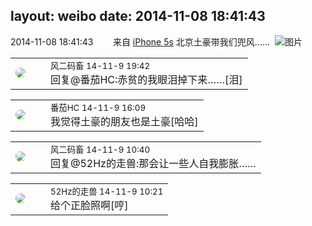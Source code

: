 layout: weibo
date: 2014-11-08 18:41:43
---
<meta name="referrer" content="no-referrer" />

2014-11-08 18:41:43  &nbsp;&nbsp;&nbsp;&nbsp;&nbsp;&nbsp; 来自 <a href="sinaweibo://customweibosource" rel="nofollow">iPhone 5s</a>
北京土豪带我们兜风…… ​​​
![图片](https://ww2.sinaimg.cn/large/6d2a6003jw1em3s0dx5u7j218g0xck38.jpg)

<table style="width: 100%;">
  <tr>
    <td style="width: 40px;"><img style="border-radius:50%" src="https://tva3.sinaimg.cn/crop.0.0.639.639.50/6d2a6003jw8f3idy69w2gj20hs0hrt9g.jpg?KID=imgbed,tva&Expires=1624464151&ssig=xNZgXtQl7V"></td>
    <td colspan="2"><small>风二码畜 14-11-9 19:42</small><br/>回复@番茄HC:赤贫的我眼泪掉下来……[泪]</td>
  </tr>
</table>

<table style="width: 100%;">
  <tr>
    <td style="width: 40px;"><img style="border-radius:50%" src="https://tva4.sinaimg.cn/crop.0.0.100.100.50/96fcf04ejw1elxrupa39mj202s02s743.jpg?KID=imgbed,tva&Expires=1624464151&ssig=fT396VKYJX"></td>
    <td colspan="2"><small>番茄HC 14-11-9 16:09</small><br/>我觉得土豪的朋友也是土豪[哈哈]</td>
  </tr>
</table>

<table style="width: 100%;">
  <tr>
    <td style="width: 40px;"><img style="border-radius:50%" src="https://tva3.sinaimg.cn/crop.0.0.639.639.50/6d2a6003jw8f3idy69w2gj20hs0hrt9g.jpg?KID=imgbed,tva&Expires=1624464151&ssig=xNZgXtQl7V"></td>
    <td colspan="2"><small>风二码畜 14-11-9 10:40</small><br/>回复@52Hz的走兽:那会让一些人自我膨胀……</td>
  </tr>
</table>

<table style="width: 100%;">
  <tr>
    <td style="width: 40px;"><img style="border-radius:50%" src="https://tva4.sinaimg.cn/crop.0.0.180.180.50/8beaf773jw1e8qgp5bmzyj2050050aa8.jpg?KID=imgbed,tva&Expires=1624464151&ssig=qc9he4n60x"></td>
    <td colspan="2"><small>52Hz的走兽 14-11-9 10:21</small><br/>给个正脸照啊[哼]</td>
  </tr>
</table>
